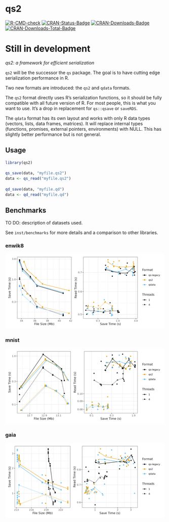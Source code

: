 qs2
================

[![R-CMD-check](https://github.com/traversc/qs2/workflows/R-CMD-check/badge.svg)](https://github.com/traversc/qs2/actions)
[![CRAN-Status-Badge](http://www.r-pkg.org/badges/version/qs2)](https://cran.r-project.org/package=qs2)
[![CRAN-Downloads-Badge](https://cranlogs.r-pkg.org/badges/qs2)](https://cran.r-project.org/package=qs2)
[![CRAN-Downloads-Total-Badge](https://cranlogs.r-pkg.org/badges/grand-total/qs2)](https://cran.r-project.org/package=qs2)

# Still in development

*qs2: a framework for efficient serialization*

`qs2` will be the successor the `qs` package. The goal is to have
cutting edge serialization performance in R.

Two new formats are introduced: the `qs2` and `qdata` formats.

The `qs2` format directly uses R’s serialization functions, so it should
be fully compatible with all future version of R. For most people, this
is what you want to use. It’s a drop in replacement for `qs::qsave` or
`saveRDS`.

The `qdata` format has its own layout and works with only R data types
(vectors, lists, data frames, matrices). It will replace internal types
(functions, promises, external pointers, environments) with NULL. This
has slightly better performance but is not general.

## Usage

``` r
library(qs2)

qs_save(data, "myfile.qs2")
data <- qs_read("myfile.qs2")

qd_save(data, "myfile.qd")
data <- qd_read("myfile.qd")
```

## Benchmarks

TO DO: description of datasets used.

See `inst/benchmarks` for more details and a comparison to other
libraries.

### enwik8

![](inst/benchmarks/plots/enwik8_benchmark_plot.png "enwik8_bench")

### mnist

![](inst/benchmarks/plots/mnist_benchmark_plot.png "mnist_bench")

### gaia

![](inst/benchmarks/plots/gaia_benchmark_plot.png "gaia_bench")
